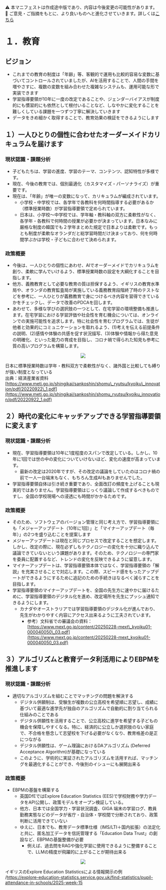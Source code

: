 ⚠️ 本マニフェストは作成途中版であり、内容は今後変更の可能性があります。  
💬 ご意見・ご指摘をもとに、より良いものへと進化させていきます。詳しくは[こちら](README.md#このマニフェスト自身もみんなの知恵を集めて改善していきます)

# １．教育

## 	ビジョン

* これまでの教育の制度は「年齢」等、客観的で運用も比較的容易な変数に基づいてコントロールされていましたが、AIを活用することで、人間の手間を増やさすに、複数の変数を組み合わせた複雑なシステムも、運用可能な形で実装できます  
* 学習指導要領が10年に一度の改定であることや、ジェンダーバイアスが制度的にも慣習的にも依然として根付いることなど、しなやかに変化することを難しくしている課題を一つずつ丁寧に解決していきます  
* データをきめ細かく取得することで、教育効果の検証をできるようにします

## １）一人ひとりの個性に合わせたオーダーメイドカリキュラムを届けます

### 		現状認識・課題分析

* 子どもたちは、学習の進度、学習のテーマ、コンテンツ、認知特性が多様です。  
* 現在、今後の教育では、個別最適化（カスタマイズ・パーソナライズ）が重要です。  
* 現在は、「年齢」が唯一の変数になって、カリキュラムが編成されています。  
  * 小学校・中学校では、各学年で各教科を何時間指導する必要があるか（標準授業時数）が学習指導要領で定められています。  
  * 日本は、小学校〜中学校では、学年軸・教科軸の双方に柔軟性がなく、各学年・各教科で何時間の授業が必要かが決まっています。日本なみに厳格な制度の韓国でも２学年まとめた規定で日本よりは柔軟です。もっとも制度が柔軟なオランダだと総学習時間だけ決まっており、何を何時間学ぶかは学校・子どもに合わせて決められます。

### 	政策概要

* 今後は、一人ひとりの個性にあわせ、AIでオーダーメイドでカリキュラムを創り、柔軟に学んでいけるよう、標準授業時数の設定を大綱化することを目指します。  
* 他方、義務教育として必要な教育の質は担保するよう、イギリスの教育水準局や、オランダの教育監査局が実施している義務教育段階終了時のテストなどを参考に、一人ひとりが義務教育で身につけるべき内容を習得できているかをチェックし、データで改善のPDCAを回します。
* あわせて、多様な学びの選択肢の一つとして、在宅学習の環境整備も推進します。在宅学習における学習評価や社会性を育む機会については、オンラインでの実施可能性を追求します。特に社会性を育むプログラムでは、生徒が他者と効果的にコミュニケーションを取れるよう、(1)考えを伝える前提条件の説明、(2)感情や体験の共感を促す状況描写、(3)体験や情報から得た意見の明確化、といった能力の育成を目指し、コロナ禍で得られた知見も参考に質の高いプログラムを構築します。

<p align="center">
 <img src="https://github.com/user-attachments/assets/082ef1db-014a-4408-b548-e821b394d7ee">
</p>

日本に標準授業時数は学年・教科双方で柔軟性がなく、諸外国と比較しても縛りが強い制度となっている  
出典：経済産業省資料  
[https://www.meti.go.jp/shingikai/sankoshin/shomu\_ryutsu/kyoiku\_innovation/pdf/20220922\_1.pdf](https://www.meti.go.jp/shingikai/sankoshin/shomu_ryutsu/kyoiku_innovation/pdf/20220922_1.pdf)

## ２）時代の変化にキャッチアップできる学習指導要領に変えます

### 		現状認識・課題分析

* 現在、学習指導要領は10年に1度程度のスパンで改定している。しかし、10年に1回では世の中の変化についていけないほど、変化の速度が高まっています。  
  * 最新の改定は2020年ですが、その改定の議論をしていたのはコロナ禍の前で一人一台端末もなく、もちろん生成AIもありませんでした。  
* 学習指導要領自体は引き続き重要であり、全面改訂の頻度を上げることも現実的ではありません。学習指導要領はじっくり議論して作成するべきものですし、全国の学校現場への浸透にも時間がかかるためです。

### 		政策概要

* そのため、ソフトウェアのバージョン管理と同じ考え方で、学習指導要領にも「メジャーアップデート（10年に1回）」と「マイナーアップデート（毎年）」の2つを盛り込むことを提案します  
* メジャーアップデートは現在と同じプロセスで改定することを想定します。しかし、改定の際に、現在必ずしもテクノロジーの変化を十分に織り込んで議論できていないという課題があります。そのため、テクノロジーの専門家を委員に配置するなど、トレンドの変化を反映できるように留意します。  
* マイナーアップデートは、学習指導要領本体ではなく、学習指導要領の「解説」を充実させることで対応します。この際、スピード感をもったアップデートができるようにするために追記のための手続きはなるべく減らすことを目指します。  
* 学習指導要領のマイナーアップデートを、全国の先生方に速やかに届けるために、学習指導要領のデジタル化を進め、改定場所を先生にプッシュ通知できるようにします。  
  * カナダやオーストラリアでは学習指導要領のデジタル化が進んでおり、先生がわかりやすく内容にアクセス出来るように工夫されています。  
    * 参考）文科省での審議会の資料：[https://www.mext.go.jp/content/20250228-mext\_kyoiku01-000040050\_03.pdf](https://www.mext.go.jp/content/20250228-mext_kyoiku01-000040050_03.pdf)

## ３）アルゴリズムと教育データ利活用によりEBPMを推進します

### 		現状認識・課題分析

* 適切なアルゴリズムを組むことでマッチングの問題を解決する  
  * デジタル併願制は、受験生が複数の公立高校を希望順に志望し、成績に基づいて最適な進学先が独自のアルゴリズムで自動的に割り当てられる仕組みのことである  
  * デジタル併願性を活用することで、公立高校に進学を希望する子どもの機会を保障しやすくなる。特に、経済的に公立しか選択肢のない家庭で、不合格を懸念して志望校を下げる必要がなくなり、教育格差の是正につながる  
  * デジタル併願性は、ゲーム理論におけるDAアルゴリズム (Deferred Acceptance Algorithm)が基礎になっている  
  * このように、学術的に実証されたアルゴリズムを活用すれば、マッチングを最適化することができ、今後別のイシューにも展開出来る

### 		政策概要

* EBPMの基盤を構築する  
  * 英国DfEではExplore Education Statistics (EES)で学校財務や学力データをAPI公開し、政策モデルをオープン検証している。  
  * 他方、日本では全国学力・学習状況調査、GIGA 端末の学習ログ、教員勤務実態などのデータが省庁・自治体・学校間で分断されており、政策判断に活用できていない  
  * ゆえに、日本でも、教育データ標準仕様（IMS/LTI＋国内拡張）の法定化と共に、匿名加工データを信託管理する「Education Data Trust」の創設など、EBPMの基盤整備が必要  
    * 例えば、過去問をRAGや強化学習に使用できるように整備することで、LLMの精度が飛躍的に上がることが期待出来る

<p align="center">
 <img src="https://github.com/user-attachments/assets/81996478-f465-415c-b1fa-3848e24685a3">
</p>

イギリスのExplore Education Statisticsによる情報開示の例  
/https://explore-education-statistics.service.gov.uk/find-statistics/pupil-attendance-in-schools/2025-week-15
